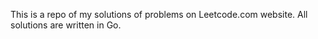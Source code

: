 This is a repo of my solutions of problems on Leetcode.com website. 
All solutions are written in Go. 
